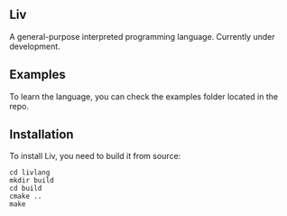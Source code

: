 ## Liv
A general-purpose interpreted programming language. Currently under development.
## Examples
To learn the language, you can check the examples folder located in the repo.
## Installation
To install Liv, you need to build it from source:
```
cd livlang
mkdir build
cd build
cmake ..
make
```
